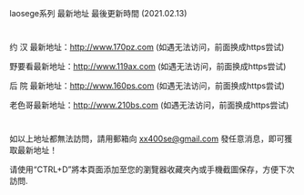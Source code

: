laosege系列 最新地址 最後更新時間 (2021.02.13)
#
约 汉 最新地址：http://www.170pz.com   (如遇无法访问，前面换成https尝试)

野要看最新地址：http://www.119ax.com   (如遇无法访问，前面换成https尝试)

后 院 最新地址：http://www.160ps.com   (如遇无法访问，前面换成https尝试)

老色哥最新地址：http://www.210bs.com   (如遇无法访问，前面换成https尝试)

#
如以上地址都無法訪問，請用郵箱向 xx400se@gmail.com 發任意消息，即可獲取最新地址！

请使用“CTRL+D”將本頁面添加至您的瀏覽器收藏夾內或手機截圖保存，方便下次訪問.

